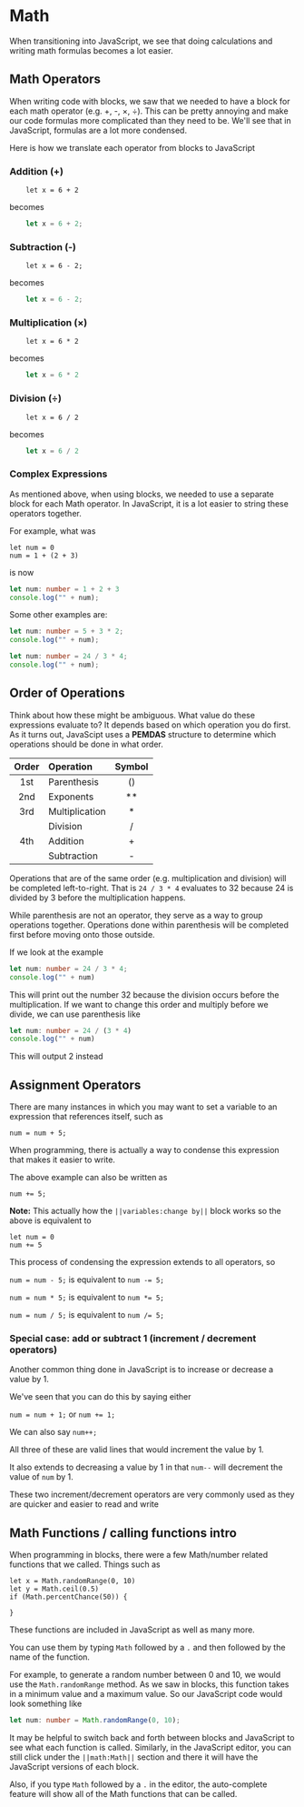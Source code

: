 # Math

When transitioning into JavaScript, we see that doing calculations and writing math formulas becomes a lot easier.

## Math Operators

When writing code with blocks, we saw that we needed to have a block for each math operator (e.g. +, -, &times;, &divide;). This can be pretty annoying and make our code formulas more complicated than they need to be. We'll see that in JavaScript, formulas are a lot more condensed.

Here is how we translate each operator from blocks to JavaScript

### Addition (+)

```block
	let x = 6 + 2
```

becomes

```typescript
	let x = 6 + 2;
```

### Subtraction (-)

```block
	let x = 6 - 2;
```

becomes

```typescript
	let x = 6 - 2;
```

### Multiplication (&times;)

```block
	let x = 6 * 2	
```

becomes

```typescript
	let x = 6 * 2	
```

### Division (&divide;)

```block
	let x = 6 / 2	
```

becomes

```typescript
	let x = 6 / 2	
```

### Complex Expressions

As mentioned above, when using blocks, we needed to use a separate block for each Math operator. In JavaScript, it is a lot easier to string these operators together.

For example, what was 

```blocks
let num = 0
num = 1 + (2 + 3)
```

is now

```typescript
let num: number = 1 + 2 + 3
console.log("" + num);
```

Some other examples are:

```typescript
let num: number = 5 + 3 * 2;
console.log("" + num);
```

```typescript
let num: number = 24 / 3 * 4;
console.log("" + num);
```

## Order of Operations

Think about how these might be ambiguous. What value do these expressions evaluate to? It depends based on which operation you do first. As it turns out, JavaScipt uses a **PEMDAS** structure to determine which operations should be done in what order.

|Order	|Operation 		|Symbol	|
|:---:	|:---			|:---:	|
|1st	|Parenthesis	|()		|
|2nd	|Exponents		|**		|
|3rd	|Multiplication	|*		|
|		|Division		|/		|
|4th	|Addition	 	|+		|
|		|Subtraction 	|-		|

Operations that are of the same order (e.g. multiplication and division) will be completed left-to-right. That is ```24 / 3 * 4``` evaluates to 32 because 24 is divided by 3 before the multiplication happens.

While parenthesis are not an operator, they serve as a way to group operations together. Operations done within parenthesis will be completed first before moving onto those outside.

If we look at the example

```typescript
let num: number = 24 / 3 * 4;
console.log("" + num)
```

This will print out the number 32 because the division occurs before the multiplication. If we want to change this order and multiply before we divide, we can use parenthesis like

```typescript
let num: number = 24 / (3 * 4)
console.log("" + num)
```

This will output 2 instead

## Assignment Operators

There are many instances in which you may want to set a variable to an expression that references itself, such as

```
num = num + 5;
```
When programming, there is actually a way to condense this expression that makes it easier to write.

The above example can also be written as

```
num += 5;
```

**Note:** This actually how the ``||variables:change by||`` block works so the above is equivalent to 

```block
let num = 0
num += 5
```


This process of condensing the expression extends to all operators, so

`num = num - 5;` is equivalent to `num -= 5;`


`num = num * 5;` is equivalent to `num *= 5;`


`num = num / 5;` is equivalent to `num /= 5;`


### Special case: add or subtract 1 (increment / decrement operators)

Another common thing done in JavaScript is to increase or decrease a value by 1. 

We've seen that you can do this by saying either

`num = num + 1;` or `num += 1;`

We can also say `num++;`

All three of these are valid lines that would increment the value by 1.

It also extends to decreasing a value by 1 in that `num--` will decrement the value of `num` by 1.

These two increment/decrement operators are very commonly used as they are quicker and easier to read and write

## Math Functions / calling functions intro

When programming in blocks, there were a few Math/number related functions that we called. Things such as

```block
let x = Math.randomRange(0, 10)
let y = Math.ceil(0.5)
if (Math.percentChance(50)) {

}
```

These functions are included in JavaScript as well as many more.

You can use them by typing `Math` followed by a `.` and then followed by the name of the function.

For example, to generate a random number between 0 and 10, we would use the `Math.randomRange` method. As we saw in blocks, this function takes in a minimum value and a maximum value. So our JavaScript code would look something like

```typescript
let num: number = Math.randomRange(0, 10);
```

It may be helpful to switch back and forth between blocks and JavaScript to see what each function is called. Similarly, in the JavaScript editor, you can still click under the ``||math:Math||`` section and there it will have the JavaScript versions of each block.


Also, if you type `Math` followed by a `.` in the editor, the auto-complete feature will show all of the Math functions that can be called.